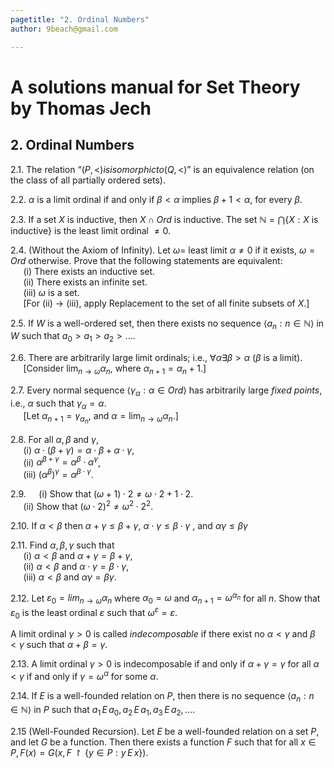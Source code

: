 ```yaml
---
pagetitle: "2. Ordinal Numbers"
author: 9beach@gmail.com

---
```


# A solutions manual for Set Theory by Thomas Jech
## 2. Ordinal Numbers

2.1. The relation “$(P,<) is isomorphic to (Q,<)$” is an equivalence relation
(on the class of all partially ordered sets).

2.2. $\alpha$ is a limit ordinal if and only if $\beta <\alpha$ implies
$\beta+1<\alpha$, for every $\beta$.

2.3. If a set $X$ is inductive, then $X \cap Ord$ is inductive. The set
$\mathbb{N} = \bigcap\{X : X \text{ is inductive}\}$ is the least limit ordinal
$\neq 0$.

2.4. (Without the Axiom of Infinity). Let $\omega =$ least limit $\alpha
\neq 0$ if it exists, $\omega = Ord$ otherwise. Prove that the following
statements are equivalent:\
&nbsp;$\quad$(i) There exists an inductive set.\
&nbsp;$\quad$(ii) There exists an infinite set.\
&nbsp;$\quad$(iii) $\omega$ is a set.\
&nbsp;$\quad$[For (ii) $\to$ (iii), apply Replacement to the set of all
finite subsets of $X$.]

2.5. If $W$ is a well-ordered set, then there exists no sequence
$\langle a_n : n \in \mathbb{N}\rangle$ in $W$ such that
$a_0 >a_1 >a_2 > \ldots.$

2.6. There are arbitrarily large limit ordinals; i.e., $\forall\alpha\exists
\beta > \alpha$ ($\beta$ is a limit).\
&nbsp;$\quad$[Consider $\lim_{n\to \omega}\alpha_n$, where $\alpha_{n+1} =
\alpha_n + 1$.]

2.7. Every normal sequence $\langle\gamma_\alpha : \alpha \in Ord\rangle$ has
arbitrarily large _fixed points_, i.e., $\alpha$ such that $\gamma_\alpha =
\alpha$.\
&nbsp;$\quad$[Let $\alpha_{n+1}=\gamma_{\alpha_n}$, and $\alpha=\lim_{n\to
\omega}\alpha_n$.]

2.8. For all $\alpha, \beta$ and $\gamma$,\
&nbsp;$\quad$(i) $\alpha\cdot(\beta+\gamma)= \alpha\cdot\beta+
\alpha\cdot\gamma$,\
&nbsp;$\quad$(ii) $\alpha^{\beta+\gamma}=\alpha^{\beta}\cdot\alpha^{\gamma}$,\
&nbsp;$\quad$(iii) $(\alpha^{\beta})^{\gamma} =\alpha^{\beta\cdot\gamma}$.

2.9.&nbsp;$\quad$(i) Show that $(\omega+1)\cdot 2\neq \omega\cdot 2+1\cdot 2$.\
&nbsp;$\quad$(ii) Show that $(\omega\cdot 2)^2 \neq \omega^2\cdot 2^2$.

2.10. If $\alpha <\beta$ then $\alpha +\gamma \le \beta +\gamma$, $\alpha
\cdot \gamma \le \beta \cdot \gamma$ , and $\alpha \gamma \le \beta \gamma$

2.11. Find $\alpha, \beta, \gamma$ such that\
&nbsp;$\quad$(i) $\alpha <\beta$ and $\alpha +\gamma =\beta +\gamma$,\
&nbsp;$\quad$(ii) $\alpha <\beta$ and $\alpha\cdot\gamma=\beta\cdot\gamma$,\
&nbsp;$\quad$(iii) $\alpha <\beta$ and $\alpha\gamma=\beta\gamma$.

2.12. Let $\varepsilon_0 = lim_{n\to \omega}\alpha_n$ where $\alpha_0 =
\omega$ and $\alpha_{n+1} = \omega^{\alpha_n}$ for all $n$. Show that
$\varepsilon_0$ is the least ordinal $\varepsilon$ such that
$\omega^{\varepsilon}=\varepsilon$.

A limit ordinal $\gamma > 0$ is called _indecomposable_ if there exist no
$\alpha < \gamma$ and $\beta < \gamma$ such that $\alpha + \beta = \gamma$.

2.13. A limit ordinal $\gamma > 0$ is indecomposable if and only if $\alpha
+\gamma = \gamma$ for all $\alpha < \gamma$ if and only if $\gamma
=\omega^{\alpha}$ for some $\alpha$.

2.14. If $E$ is a well-founded relation on $P$, then there is no sequence
$\langle a_n : n \in \mathbb{N} \rangle$ in $P$ such that $a_1\, E\, a_0,
\,a_2\,E\,a_1,\, a_3\, E\, a_2,\, \ldots$.

2.15 (Well-Founded Recursion). Let $E$ be a well-founded relation on a set
$P$, and let $G$ be a function. Then there exists a function $F$ such that
for all $x \in P, F(x)=G(x,F\upharpoonright\{y\in P:y\,E\,x\})$.
